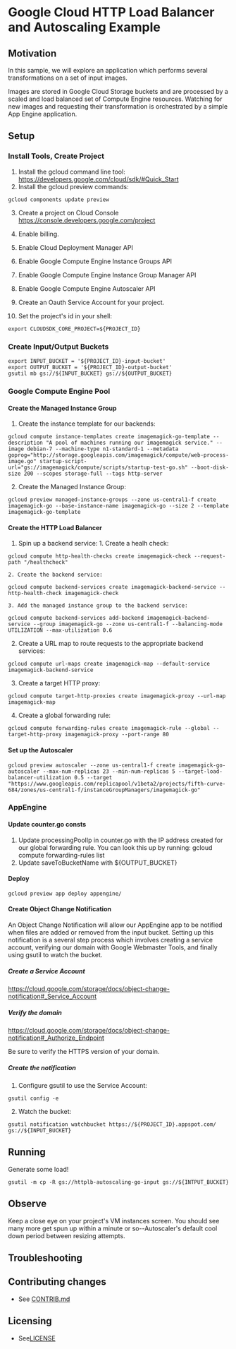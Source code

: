 # Google Cloud HTTP Load Balancer and Autoscaling Example

## Motivation

In this sample, we will explore an application which performs several transformations on a set of input images.

Images are stored in Google Cloud Storage buckets and are processed by a scaled and load balanced set of Compute Engine resources. Watching for new images and requesting their transformation is orchestrated by a simple App Engine application.

## Setup

### Install Tools, Create Project

  1. Install the gcloud command line tool: https://developers.google.com/cloud/sdk/#Quick_Start
  2. Install the gcloud preview commands:

	gcloud components update preview

  3. Create a project on Cloud Console https://console.developers.google.com/project
  4. Enable billing.
  5. Enable Cloud Deployment Manager API
  6. Enable Google Compute Engine Instance Groups API
  7. Enable Google Compute Engine Instance Group Manager API
  8. Enable Google Compute Engine Autoscaler API
  9. Create an Oauth Service Account for your project.

  10. Set the project's id in your shell: 

	export CLOUDSDK_CORE_PROJECT=${PROJECT_ID}

### Create Input/Output Buckets

	export INPUT_BUCKET = '${PROJECT_ID}-input-bucket'
	export OUTPUT_BUCKET = '${PROJECT_ID}-output-bucket'
	gsutil mb gs://${INPUT_BUCKET} gs://${OUTPUT_BUCKET}

### Google Compute Engine Pool

#### Create the Managed Instance Group
  1. Create the instance template for our backends:

	gcloud compute instance-templates create imagemagick-go-template --description "A pool of machines running our imagemagick service." --image debian-7 --machine-type n1-standard-1 --metadata goprog="http://storage.googleapis.com/imagemagick/compute/web-process-image.go" startup-script-url="gs://imagemagick/compute/scripts/startup-test-go.sh" --boot-disk-size 200 --scopes storage-full --tags http-server
  2.  Create the Managed Instance Group:

	gcloud preview managed-instance-groups --zone us-central1-f create imagemagick-go --base-instance-name imagemagick-go --size 2 --template imagemagick-go-template

#### Create the HTTP Load Balancer
  1. Spin up a backend service:
    1. Create a healh check:

	gcloud compute http-health-checks create imagemagick-check --request-path "/healthcheck"

    2. Create the backend service:

	gcloud compute backend-services create imagemagick-backend-service --http-health-check imagemagick-check

    3. Add the managed instance group to the backend service:

	gcloud compute backend-services add-backend imagemagick-backend-service --group imagemagick-go --zone us-central1-f --balancing-mode UTILIZATION --max-utilization 0.6

  2. Create a URL map to route requests to the appropriate backend services:

	gcloud compute url-maps create imagemagick-map --default-service imagemagick-backend-service

  3. Create a target HTTP proxy:

	gcloud compute target-http-proxies create imagemagick-proxy --url-map imagemagick-map

  4. Create a global forwarding rule:

	gcloud compute forwarding-rules create imagemagick-rule --global --target-http-proxy imagemagick-proxy --port-range 80

#### Set up the Autoscaler

	gcloud preview autoscaler --zone us-central1-f create imagemagick-go-autoscaler --max-num-replicas 23 --min-num-replicas 5 --target-load-balancer-utilization 0.5 --target "https://www.googleapis.com/replicapool/v1beta2/projects/fifth-curve-684/zones/us-central1-f/instanceGroupManagers/imagemagick-go"

### AppEngine

#### Update counter.go consts

  1. Update processingPoolIp in counter.go with the IP address created for our global forwarding rule. You can look this up by running:
	gcloud compute forwarding-rules list
  2. Update saveToBucketName with ${OUTPUT_BUCKET}

#### Deploy

	gcloud preview app deploy appengine/

#### Create Object Change Notification

An Object Change Notification will allow our AppEngine app to be notified when files are added or removed from the input bucket. Setting up this notification is a several step process which involves creating a service account, verifying our domain with Google Webmaster Tools, and finally using gsutil to watch the bucket.

##### Create a Service Account

https://cloud.google.com/storage/docs/object-change-notification#_Service_Account

##### Verify the domain

https://cloud.google.com/storage/docs/object-change-notification#_Authorize_Endpoint

Be sure to verify the HTTPS version of your domain.

##### Create the notification

  1. Configure gsutil to use the Service Account:

	gsutil config -e

  2. Watch the bucket:

	gsutil notification watchbucket https://${PROJECT_ID}.appspot.com/ gs://${INPUT_BUCKET}

## Running

Generate some load!

	gsutil -m cp -R gs://httplb-autoscaling-go-input gs://${INTPUT_BUCKET}

## Observe

Keep a close eye on your project's VM instances screen. You should see many more get spun up within a minute or so--Autoscaler's default cool down period between resizing attempts.


## Troubleshooting


## Contributing changes

* See [CONTRIB.md](CONTRIB.md)


## Licensing

* See[LICENSE](LICENSE)
